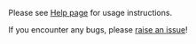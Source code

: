 Please see [Help page](https://rekordpool.azurewebsites.net/Help) for usage instructions.

If you encounter any bugs, please [raise an issue](https://github.com/rottney/rekordpool/issues)!
